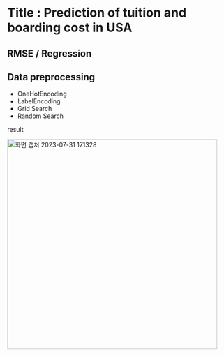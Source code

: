 <h1>Title : Prediction of tuition and boarding cost in USA</h1>
<h2>RMSE / Regression</h2>

<h2>Data preprocessing</h2>
<ul>
  <li>OneHotEncoding</li>
  <li>LabelEncoding</li>
  <li>Grid Search</li>
  <li>Random Search</li>
</ul>

<p>result</p>
<img width="481" alt="화면 캡처 2023-07-31 171328" src="https://github.com/HyojungKim2022/Second_mini_project/assets/101252044/1c5efc0e-875c-455d-839e-c923c76371fc">
